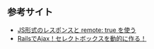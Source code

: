 ## 参考サイト
* [JS形式のレスポンスと remote: true を使う](http://qiita.com/hc_isobe/items/a29860d3e86a6bc5fd3e)
* [RailsでAjax！セレクトボックスを動的に作る！](http://ayumu-homes.hateblo.jp/entry/2015/01/25/184134)